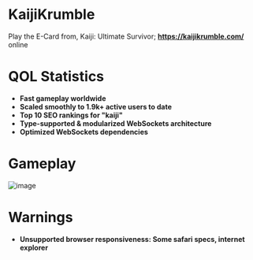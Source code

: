 # KaijiKrumble

Play the E-Card from, Kaiji: Ultimate Survivor; <b>https://kaijikrumble.com/</b> online

# QOL Statistics

<ul>
  <li><b>Fast gameplay worldwide</b></li>
  <li><b>Scaled smoothly to 1.9k+ active users to date</b></li>
  <li><b>Top 10 SEO rankings for "kaiji"</b></li>
  <li><b>Type-supported & modularized WebSockets architecture</b></li>
  <li><b>Optimized WebSockets dependencies</b></li>
</ul>

# Gameplay

![image](https://user-images.githubusercontent.com/69024184/186688582-610d0b59-ea95-422d-9542-f61b0f5d6b90.png)

# Warnings

<ul>
  <li><strong>Unsupported browser responsiveness: Some safari specs, internet explorer</strong></li>
</ul>
